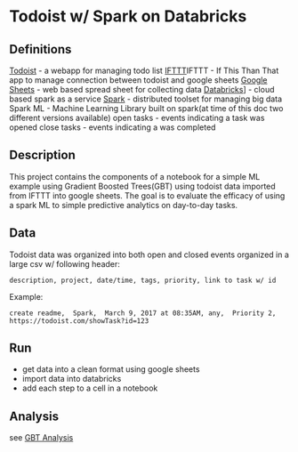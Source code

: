 Todoist w/ Spark on Databricks
=======

## Definitions

[Todoist](http://en.todoist.com) - a webapp for managing todo list
[IFTTT](http://ifttt.com/)IFTTT - If This Than That app to manage connection between todoist and google sheets
[Google Sheets](http://docs.google.com/) - web based spread sheet for collecting data
[Databricks](http://databricks.com/)] - cloud based spark as a service
[Spark](http://spark.apache.org/) - distributed toolset for managing big data
Spark ML - Machine Learning Library built on spark(at time of this doc two different versions available)
open tasks - events indicating a task was opened
close tasks - events indicating a was completed

## Description

This project contains the components of a notebook for a simple ML example using Gradient Boosted Trees(GBT) using 
todoist data imported from IFTTT into google sheets.  The goal is to evaluate the efficacy of using a spark ML to simple
predictive analytics on day-to-day tasks.  

## Data

Todoist data was organized into both open and closed events organized in a large csv w/ following header:

```
description, project, date/time, tags, priority, link to task w/ id
```

Example:

```
create readme,	Spark,	March 9, 2017 at 08:35AM, any,	Priority 2,	https://todoist.com/showTask?id=123

```

## Run
- get data into a clean format using google sheets
- import data into databricks
- add each step to a cell in a notebook

## Analysis

see [GBT Analysis](docs/gbt_analysis.md)